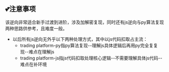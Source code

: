 ## 💕注意事项

该逆向非常适合新手过渡到进阶，涉及加解密复现，同时还有js逆向与py算法复现两种思路供参考，且难度一般。

- 以后所有js逆向无外乎以下两种处理方式，其中以js代码扣取占主流：
  - trading platform-py指py算法复现--理解js具体逻辑后再用py完全复复现--难点在理解js
  - trading platform-js指js代码扣取处理核心逻辑--不需要理解具体js代码--难点在补环境
